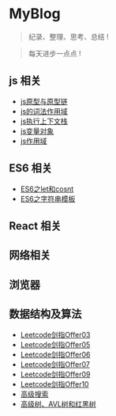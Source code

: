 # MyBlog
> 纪录、整理、思考、总结 !

> 每天进步一点点 !


## js 相关
* [js原型与原型链](https://github.com/2018212632/myblog/issues/7)
* [js的词法作用域](https://github.com/2018212632/myblog/issues/9)
* [js执行上下文栈](https://github.com/2018212632/myblog/issues/10)
* [js变量对象](https://github.com/2018212632/myblog/issues/12)
* [js作用域](https://github.com/2018212632/myblog/issues/14)
## ES6 相关

* [ES6之let和cosnt](https://github.com/2018212632/myblog/issues/4)
* [ES6之字符串模板](https://github.com/2018212632/myblog/issues/6)
## React 相关

## 网络相关

## 浏览器

## 数据结构及算法

* [Leetcode剑指Offer03](https://github.com/2018212632/myblog/issues/2)
* [Leetcode剑指Offer05](https://github.com/2018212632/myblog/issues/5)
* [Leetcode剑指Offer06](https://github.com/2018212632/myblog/issues/8)
* [Leetcode剑指Offer07](https://github.com/2018212632/myblog/issues/13)
* [Leetcode剑指Offer09](https://github.com/2018212632/myblog/issues/15)
* [Leetcode剑指Offer10](https://github.com/2018212632/myblog/issues/16)
* [高级搜索](https://github.com/2018212632/myblog/issues/3)
* [高级树、AVL树和红黑树](https://github.com/2018212632/myblog/issues/11)



